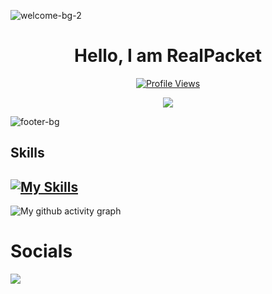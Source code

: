 <!--Skidded from zaju loll-->
![welcome-bg-2](https://user-images.githubusercontent.com/50290580/124369381-11ed1800-dc74-11eb-90a9-2ff2073c3b97.jpg)

<h1 align="center">Hello, I am RealPacket</h1>
<a href="https://github.com/RealPacket">
  <p align="center">
    <img src="https://komarev.com/ghpvc/?username=RealPacket" alt="Profile Views">
  </p>
</a>

<p align="center">
  <img src="https://github-readme-stats.vercel.app/api?username=RealPacket&show_icons=true&theme=radical" />
</p>

![footer-bg](https://user-images.githubusercontent.com/50290580/124369382-144f7200-dc74-11eb-807a-f10a7a502dd9.jpg)
## Skills

[![My Skills](https://skillicons.dev/icons?i=java,bash,discord,bots,lua,py&perline=7)](https://skillicons.dev)
---
![My github activity graph](https://activity-graph.herokuapp.com/graph?username=RealPacket&theme=react-dark)
# Socials
[![](https://skillicons.dev/icons?i=discord&perline=7)](https://discord.com/users/773207810120089600)
